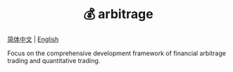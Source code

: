 # <center>💰 arbitrage </center>  

<p>
<a href="./README_zh-CN.md">简体中文</a> | <a href="./README.md">English</a>
</p>
Focus on the comprehensive development framework of financial arbitrage trading and quantitative trading.

